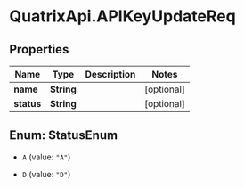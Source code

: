# QuatrixApi.APIKeyUpdateReq

## Properties
Name | Type | Description | Notes
------------ | ------------- | ------------- | -------------
**name** | **String** |  | [optional] 
**status** | **String** |  | [optional] 


<a name="StatusEnum"></a>
## Enum: StatusEnum


* `A` (value: `"A"`)

* `D` (value: `"D"`)




